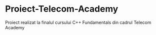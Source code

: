 # Proiect-Telecom-Academy
Proiect realizat la finalul cursului C++ Fundamentals din cadrul Telecom Academy
